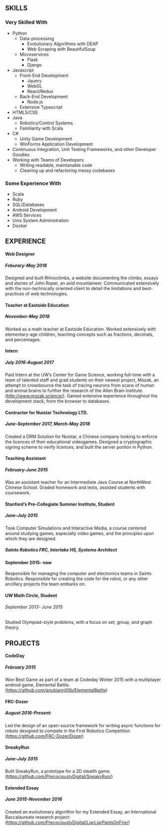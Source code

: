 
## SKILLS

### Very Skilled With
- Python
  - Data-processing
    - Evolutionary Algorithms with DEAP
    - Web Scraping with BeautifulSoup
  -  Microservices
      - Flask
      - Django
- Javascript
  - Front-End Development
      - Jquery
      - WebGL
      - React/Redux
   - Back-End Development
      - Node.js
   - Extensive Typescript 
- HTML5/CSS
- Java
   - Robotics/Control Systems 
   - Familiarity with Scala
- C#
   - Unity Game Development 
   - WinForms Application Development
- Continuous Integration, Unit Testing Frameworks, and other Developer Goodies
- Working with Teams of Developers
  - Writing readable, maintanable code
  - Cleaning up and refactoring messy codebases
### Some Experience With
- Scala
- Ruby
- SQL/Databases
- Android Development
- AWS Services
- Unix System Administration
- Docker

## EXPERIENCE 	 

#### Web Designer
##### Feburary-May 2018
Designed and built Rhinoclimbs, a website documenting the climbs, essays and stories of John Roper, an avid mountaineer. Communicated extensively with the non-technically oriented client to detail the limitations and best-practices of web technologies.
#### Teacher at Eastside Education
##### November-May 2018
Worked as a math teacher at Eastside Education. Worked extensively with elementary-age children, teaching concepts such as fractions, decimals, and percentages.
#### Intern 
##### July 2016-August 2017
Paid Intern at the UW’s Center for Game Science, working full-time with a team of talented staff and grad students on their newest project, Mozak, an attempt to crowdsource the task of tracing neurons from scans of human and animal brains to further the research of the Allen Brain Institute. (http://www.mozak.science/). Gained extensive experience throughout the development stack, from the browser to databases.
#### Contractor for Nuistar Technology LTD.
##### June-September 2017, March-May 2018
Created a DRM Solution for Nuistar, a Chinese company looking to enforce the licences of their educational videogames. Designed a cryptographic signing scheme to verify licences, and built the server portion in Python.

#### Teaching Assistant
##### February-June 2015 
Was an assistant teacher for an Intermediate Java Course at NorthWest Chinese School. 
Graded homework and tests, assisted students with coursework.
#### Stanford’s Pre-Collegiate Summer Institute, Student
##### June-July 2015
Took Computer Simulations and Interactive Media, a course centered around studying games, especially video games, and the principles upon which they are designed.
##### Saints Robotics FRC, Interlake HS, Systems Architect
#### September 2015- now
Responsible for managing the computer and electronics teams in Saints Robotics. 
Responsible for creating the code for the robot, or any other ancillary projects the team embarks on.
#### UW Math Circle, Student
###### September 2013- June 2015
Studied Olympiad-style problems, with a focus on set, group, and graph theory.



## PROJECTS

#### CodeDay 
##### February 2015
Won Best Game as part of a team at Codeday Winter 2015 with a multiplayer android game, Elemental Battle. (https://github.com/anubiann00b/ElementalBattle) 
#### FRC-Dozer
##### August 2016-Present: 
Led the design of an open-source framework for writing async functions for robots designed to compete in the First Robotics Competition (https://github.com/FRC-Dozer/Dozer)
#### SneakyRun
##### June-July 2015
Built SneakyRun, a prototype for a 2D stealth game. (https://github.com/PrecociouslyDigital/SneakyRun/) 
#### Extended Essay
##### June 2015-November 2016
Created an evolutionary algorithm for my Extended Essay, an International Baccalaureate research project: (https://github.com/PrecociouslyDigital/LiarLiarPantsOnFire/) 



